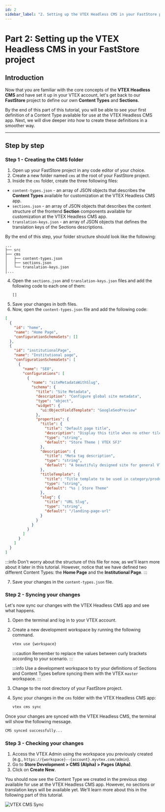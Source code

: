 ```yaml
---
id: 2
sidebar_label: "2. Setting up the VTEX Headless CMS in your FastStore project"
---
```


# Part 2: Setting up the VTEX Headless CMS in your FastStore project

## Introduction

Now that you are familiar with the core concepts of the **VTEX Headless CMS** and have set it up in your VTEX account, let's get back to our **FastStore** project to define our own **Content Types** and **Sections**.

By the end of this part of this tutorial, you will be able to see your first definition of a Content Type available for use at the VTEX Headless CMS app. Next, we will dive deeper into how to create these definitions in a smoother way.

---

## Step by step

### Step 1 - Creating the CMS folder

1. Open up your FastStore project in any code editor of your choice.
2. Create a new folder named `cms` at the root of your FastStore project. 
3. Inside the `cms` folder, create the three following files: 

  - `content-types.json` - an array of JSON objects that describes the **Content Types** available for customization at the VTEX Headless CMS app.
  - `sections.json` - an array of JSON objects  that describes the content structure of the frontend **Section** components available for customization at the VTEX Headless CMS app.
  - `translation-keys.json` - an array of JSON objects  that defines the translation keys of the Sections descriptions.
  
  By the end of this step, your folder structure should look like the following:

  ```
  ...
  ├── src
  ├── cms
  │   ├── content-types.json
  │   ├── sections.json
  │   └── translation-keys.json
  │...
  ```  
4. Open the `sections.json` and `translation-keys.json` files and add the following code to each one of them:
   ```
   []
   ```
5. Save your changes in both files.
6. Now, open the `content-types.json` file and add the following code:
  ```json title="cms/content-types.json"
  [
    {
      "id": "home",
      "name": "Home Page",
      "configurationSchemaSets": []
    },
    {
      "id": "institutionalPage",
      "name": "Institutional page",
      "configurationSchemaSets": [
        {
          "name": "SEO",
          "configurations": [
            {
              "name": "siteMetadataWithSlug",
              "schema": {
                "title": "Site Metadata",
                "description": "Configure global site metadata",
                "type": "object",
                "widget": {
                  "ui:ObjectFieldTemplate": "GoogleSeoPreview"
                },
                "properties": {
                  "title": {
                    "title": "Default page title",
                    "description": "Display this title when no other tile is available",
                    "type": "string",
                    "default": "Store Theme | VTEX SFJ"
                  },
                  "description": {
                    "title": "Meta tag description",
                    "type": "string",
                    "default": "A beautifuly designed site for general VTEX stores"
                  },
                  "titleTemplate": {
                    "title": "Title template to be used in category/product pages",
                    "type": "string",
                    "default": "%s | Store Theme"
                  },
                  "slug": {
                    "title": "URL Slug",
                    "type": "string",
                    "default": "/landing-page-url"
                  }
                }
              }
            }
          ]
        }
      ]
    }
  ]
  ```

  :::info
  Don't worry about the structure of this file for now, as we'll learn more about it later in this tutorial. However, notice that we have defined two different Content Types: the **Home Page** and the **Institutional Page**.
  :::

7. Save your changes in the `content-types.json` file.

### Step 2 - Syncing your changes

Let's now sync our changes with the VTEX Headless CMS app and see what happens.

1. Open the terminal and log in to your VTEX account.
2. Create a new development workspace by running the following command. 
     
   ```sh
   vtex use {workspace}
   ```

   :::caution
   Remember to replace the values between curly brackets according to your scenario.
   :::
 
   :::info
   Use a development workspace to try your definitions of Sections and Content Types before syncing them with the VTEX `master` workspace.
   :::
   
3. Change to the root directory of your FastStore project.
4. Sync your changes in the `cms` folder with the VTEX Headless CMS app:
   ```sh
   vtex cms sync
   ```

Once your changes are synced with the VTEX Headless CMS, the terminal will show the following message.

```sh
CMS synced successfully...
```


### Step 3 - Checking your changes

1. Access the VTEX Admin using the workspace you previously created (e.g., `https://{workspace}--{account}.myvtex.com/admin`).
2. Go to **Store Development > CMS (Alpha) > Pages (Alpha)**.
3. Click on **Create New**. 

You should now see the Content Type we created in the previous step available for use at the VTEX Headless CMS app. However, no sections or translation keys will be available yet. We'll learn more about this in the following part of this tutorial.

![VTEX CMS Sync](/img/tutorials/cms/vtex-cms-sync.png)